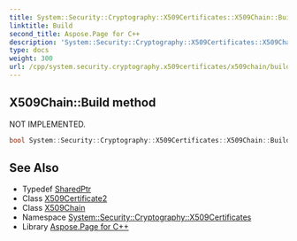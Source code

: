 ```yaml
---
title: System::Security::Cryptography::X509Certificates::X509Chain::Build method
linktitle: Build
second_title: Aspose.Page for C++
description: 'System::Security::Cryptography::X509Certificates::X509Chain::Build method. NOT IMPLEMENTED in C++.'
type: docs
weight: 300
url: /cpp/system.security.cryptography.x509certificates/x509chain/build/
---
```

## X509Chain::Build method


NOT IMPLEMENTED.

```cpp
bool System::Security::Cryptography::X509Certificates::X509Chain::Build(SharedPtr<X509Certificate2> certificate)
```


## See Also

* Typedef [SharedPtr](../../../system/sharedptr/)
* Class [X509Certificate2](../../x509certificate2/)
* Class [X509Chain](../)
* Namespace [System::Security::Cryptography::X509Certificates](../../)
* Library [Aspose.Page for C++](../../../)
